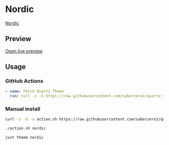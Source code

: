 # Nordic

[Nordic](https://github.com/natowb)

## Preview

[Open live preview](https://quartz-themes.github.io/nordic/)

## Usage

### GitHub Actions

```yaml
- name: Fetch Quartz Theme
  run: curl -s -S https://raw.githubusercontent.com/saberzero1/quartz-themes/master/action.sh | bash -s -- nordic
```

### Manual install

```bash
curl -s -S -o action.sh https://raw.githubusercontent.com/saberzero1/quartz-themes/master/action.sh

./action.sh nordic
```

```bash
just theme nordic
```
